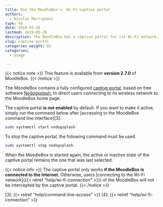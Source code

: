 ```yaml
---
title: Use the MoodleBox's  Wi-Fi captive portal
authors:
  - Nicolas Martignoni
type: kb
date: 2019-05-20
lastmod: 2019-05-20
description: The MoodleBox has a captive portal for its Wi-Fi network, allowing wireless clients to be directed to the MoodleBox home page.
slug: captive-portal
categories_weight: 85
categories:
  - Usage

---
```

{{< notice note >}}
This feature is available from __version 2.7.0__ of MoodleBox.
{{< /notice >}}

The MoodleBox contains a fully configured [captive portal][1], based on free software [Nodogsplash][2], to direct users connecting to its wireless network to the MoodleBox home page.

The captive portal __is not enabled__ by default. If you want to make it active, simply run the command below after [accessing to the MoodleBox command line interface][3].
```bash
sudo systemctl start nodogsplash
```
To stop the captive portal, the following command must be used.
```bash
sudo systemctl stop nodogsplash
```
When the MoodleBox is started again, the active or inactive state of the captive portal remains the one that was last selected.

{{< notice info >}}
The captive portal only works __if the MoodleBox is connected to the Internet__. Otherwise, users [connecting to the Wi-Fi network]({{< relref "help/wi-fi-connection" >}}) of the MoodleBox will not be intercepted by the captive portal.
{{< /notice >}}

 [1]: https://en.wikipedia.org/wiki/Captive_portal
 [2]: https://nodogsplashdocs.readthedocs.io/
 [3]: {{< relref "help/command-line-access" >}}
 [4]: {{< relref "help/wi-fi-connection" >}}
